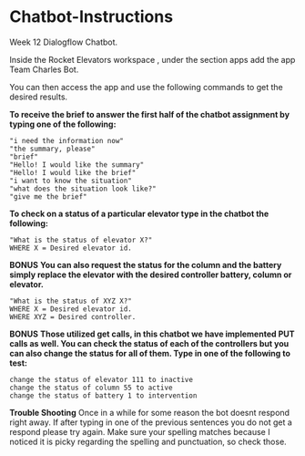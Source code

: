 # Chatbot-Instructions

Week 12 Dialogflow Chatbot.

Inside the Rocket Elevators workspace , under the section apps add the app Team Charles Bot. 

You can then access the app and use the following commands to get the desired results.

**To receive the brief to answer the first half of the chatbot assignment by typing one of the following:** 

``` 
"i need the information now"
"the summary, please"
"brief"
"Hello! I would like the summary"
"Hello! I would like the brief"
"i want to know the situation"
"what does the situation look like?"
"give me the brief"
 ```

 **To check on a status of a particular elevator type in the chatbot the following:**

``` 
"What is the status of elevator X?"
WHERE X = Desired elevator id.
 ```

**BONUS**
**You can also request the status for the column and the battery simply replace the elevator with the desired controller battery, column or elevator.**


``` 
"What is the status of XYZ X?"
WHERE X = Desired elevator id.
WHERE XYZ = Desired controller.
 ```

**BONUS**
**Those utilized get calls, in this chatbot we have implemented PUT calls as well. You can check the status of each of the controllers but you can also change the status for all of them.
Type in one of the following to test:**

``` 
change the status of elevator 111 to inactive
change the status of column 55 to active
change the status of battery 1 to intervention
 ```

 **Trouble Shooting**
 Once in a while for some reason the bot doesnt respond right away. If after typing in one of the previous sentences you do not get a respond please try again. Make sure your spelling matches because I noticed it is picky regarding the spelling and punctuation, so check those.
